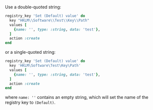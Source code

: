 Use a double-quoted string:

``` ruby
registry_key 'Set (Default) value' do
  key "HKLM\\Software\\Test\\Key\\Path"
  values [
    {name: '', type: :string, data: 'test'},
  ]
  action :create
end
```

or a single-quoted string:

``` ruby
registry_key 'Set (Default) value' do
  key 'HKLM\Software\Test\Key\Path'
  values [
    {name: '', type: :string, data: 'test'},
  ]
  action :create
end
```

where `name: ''` contains an empty string, which will set the name of
the registry key to `(Default)`.